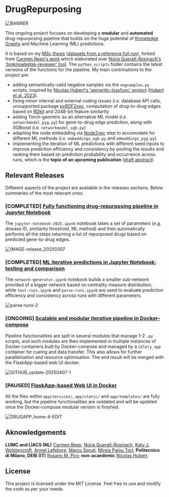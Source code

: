 # DrugRepurposing

![BANNER](https://github.com/user-attachments/assets/e237ef0f-4b7c-42f3-b7e1-724e1b68aacf)

This ongoing project focuses on developing a <b>modular</b> and <b>automated</b> drug-repurposing pipeline that builds on the huge potential of [Knowledge Graphs](https://en.wikipedia.org/wiki/Knowledge_graph) and Machine Learning (ML) predictions.

It is based on my [MSc thesis](https://www.dropbox.com/scl/fi/6vzgfld7riqb19hm5wj6u/DRUG_REPURPOSING-thesis.pdf?rlkey=y9xm7zuxm4q035byvhe496m9k&dl=0) ([datasets from a reference full run](https://www.dropbox.com/scl/fi/prvqajjau227741z5ve91/DRUG_REPURPOSING-data.7z?rlkey=qjumdz9r93y0yv6mhc21a7bir&dl=0)), forked from [Carmen Reep's work](https://github.com/carmenreep/DrugRepurposing) which elaborated over [Núria Queralt-Rosinach's 'bioknowledge-reviewer' tool](https://github.com/NuriaQueralt/bioknowledge-reviewer). The `python_scripts` folder contains the latest versions of the functions for the pipeline. My main contrinutions to the project are:
- adding semantically-valid negative samples via the `negsamples.py` scripts, inspired by [Nicolas Hubert's 'semantic-lossfunc' project](https://github.com/nicolas-hbt/semantic-lossfunc) ([Hubert et al. 2023](https://arxiv.org/abs/2301.05601)).
- fixing minor internal and external coding issues (<i>i.e.</i> database API calls, unsupported package [pyRDF2vec](https://pypi.org/project/pyrdf2vec/), computation of drug-to-drug edges based on [RDkit](https://www.rdkit.org/docs/index.html) and 2048-bit feature similarity
- adding Torch-geomtric as an alternative ML model (<i>i.e.</i> `networkmodel_pyg.py`) for gene-to-drug edge prediction, along with XGBoost (<i>i.e.</i> `networkmodel_xgb.py`)
- adapting the node embedding via [Node2vec](https://github.com/eliorc/node2vec) step to accomodate for different ML methods (<i>i.e.</i> `embeddings_xgb.py` and `embeddings_pyg.py`)
- implementing the iteration of ML predictions with different seed inputs to improve prediction efficiency and consistency by pooling the results and ranking them based on prediction probability and occurrence across runs, which is the <b>topic of an upcoming publication</b> ([draft abstract](https://www.dropbox.com/scl/fi/em4b9mfybq5q7txjpb6ug/ABSTRACT-drug_repurposing.pdf?rlkey=5vi8ipmi8pub5rfgedmdfhvar&dl=0))


## Relevant Releases
Different aspects of the project are available in the releases sections. Below summaries of the most relevant ones.

### [COMPLETED] [Fully functioning drug-repurposing pipeline in Jupyter Notebook](https://github.com/NCMBianchi/DrugRepurposing/releases/tag/v2025.0.11)
The `jupyter-notebook-2025.ipynb` notebook takes a set of parameters (<i>e.g.</i> disease ID, similarity threshold, ML method) and then automatically performs all the steps returning a list of repurposed drugs based on predicted gene-to-drug edges.

![IMAGE-release_20250307](https://github.com/user-attachments/assets/314d7bc3-33ee-473a-8780-24faf3962253)

### [COMPLETED] [ML iterative predictions in Jupyter Notebook: testing and comparison](https://github.com/NCMBianchi/DrugRepurposing/releases/tag/v2025.0.12)
The `network-generator.ipynb` notebook builds a smaller sub-network provided of a bigger network based on centrality measure distribution, while `test-runs.ipynb` and `parse-runs.ipynb` are used to evaluate prediction efficiency and consistency across runs with different parameters.

![parse-runs-2](https://github.com/user-attachments/assets/60b54529-8b3f-458c-a3a0-489bf8920754)

### [ONGOING] [Scalable and modular iterative pipeline in Docker-compose](https://github.com/NCMBianchi/DrugRepurposing/releases/tag/v2025.0.12-docker-compose)
Pipeline functionalities are split in several modules that manage 1-2 `.py` scripts, and such modules are then implemented in multiple instances of Docker containers built by Docker-compose and managed by a `Celery_app` container for cueing and data transfer. This also allows for further parallelisation and resource optimisation. The end result will be merged with the FlaskApp-based web UI docker.

![GITHUB_update-20250407-1](https://github.com/user-attachments/assets/2444141e-0b9c-4b5b-afff-f819e9b6444e)

### [PAUSED] [FlaskApp-based Web UI in Docker](https://github.com/NCMBianchi/DrugRepurposing/releases/tag/v2025.0.12-docker-ui)
All the files within `app/services/`, `app/static/` and `app/templates/` are fully working, but the pipeline functionalities are outdated and will be updated once the Docker-compose modular version is finished.

![DRUGAPP_home-4-EDIT](https://github.com/user-attachments/assets/74c5c9e7-d4f9-4fc2-8c9c-483c72c075d7)

## Aknowledgements
<b>LUMC and LIACS (NL)</b> [Carmen Reep](https://www.researchgate.net/profile/Carmen-Reep), [Núria Queralt-Rosinach](https://www.researchgate.net/scientific-contributions/Nuria-Queralt-Rosinach-2198951627), [Katy J. Wolstencroft](https://www.researchgate.net/profile/Katy-Wolstencroft), [Armel Lefebvre](https://0-scholar-google-com.brum.beds.ac.uk/citations?user=O363fEMAAAAJ&hl=en), [Marco Spruit](https://scholar.google.com/citations?user=GFvyyeAAAAAJ), [Mireia Palou Tort](https://nl.linkedin.com/in/mireia-palou-tort-295909198); <b>Politecnico di Milano, DEIB (IT)</b> [Rosario M. Piro](https://scholar.google.com/citations?user=HuNyLrcAAAAJ); <b>non-acaedemic</b> [Nicolas Hubert](https://scholar.google.com/citations?user=nHtB06wAAAAJ).

## License
This project is licensed under the MIT License. Feel free to use and modify the code as per your needs.

